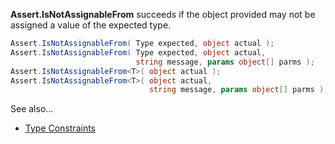 **Assert.IsNotAssignableFrom** succeeds if the object provided may not be assigned a value of the expected type.

```C#			
Assert.IsNotAssignableFrom( Type expected, object actual );
Assert.IsNotAssignableFrom( Type expected, object actual, 
                            string message, params object[] parms );
Assert.IsNotAssignableFrom<T>( object actual );
Assert.IsNotAssignableFrom<T>( object actual, 
                               string message, params object[] parms );
```

See also...
 * [Type Constraints](constraints#type-constraints)
